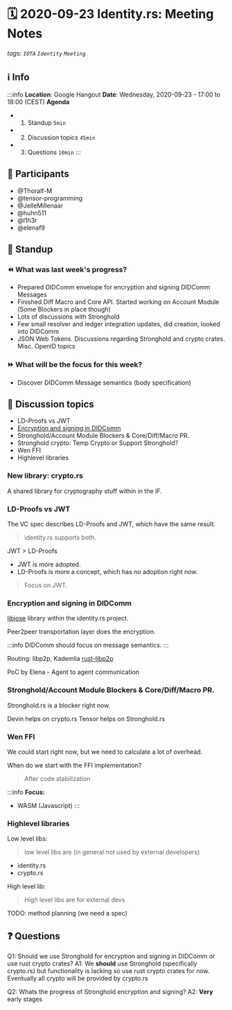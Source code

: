 # 🗓️ 2020-09-23 Identity.rs: Meeting Notes
###### tags: `IOTA` `Identity` `Meeting`


## ℹ️ Info
:::info
**Location**: Google Hangout
**Date**: Wednesday, 2020-09-23 - 17:00 to 18:00 (CEST) 
**Agenda**
- 1. Standup `5min`
- 2. Discussion topics `45min`
- 3. Questions `10min`
:::

## 👥 Participants
- @Thoralf-M
- @tensor-programming
- @JelleMillenaar
- @huhn511
- @l1h3r
- @elenaf9


## 🙋‍ Standup

### ⏪ What was last week's progress?
- Prepared DIDComm envelope for encryption and signing DIDComm Messages
- Finished Diff Macro and Core API.  Started working on Account Module (Some Blockers in place though)
- Lots of discussions with Stronghold
- Few small resolver and ledger integration updates, did creation, looked into DIDComm
- JSON Web Tokens. Discussions regarding Stronghold and crypto crates. Misc. OpenID topics

### ⏩ What will be the focus for this week?
- Discover DIDComm Message semantics (body specification)

## 💬 Discussion topics
- LD-Proofs vs JWT
- [Encryption and signing in DIDComm](https://hackmd.io/@WZdHn6o0TmiYck3zlENRsw/SJiFBDwSD/edit)
- Stronghold/Account Module Blockers & Core/Diff/Macro PR. 
- Stronghold crypto: Temp Crypto or Support Stronghold?
- Wen FFI
- Highlevel libraries

### New library: crypto.rs
A shared library for cryptography stuff within in the IF. 

### LD-Proofs vs JWT
The VC spec describes LD-Proofs and JWT, which have the same result.

> identity.rs supports both.

JWT > LD-Proofs
- JWT is more adopted. 
- LD-Proofs is more a concept, which has no adoption right now.

> Focus on JWT.

### Encryption and signing in DIDComm

[libjose](https://github.com/iotaledger/identity.rs/tree/feat/siop-did/libjose) library within the identity.rs project.

Peer2peer transportation layer does the encryption. 

:::info
DIDComm should focus on message semantics.
:::

Routing: libp2p, Kademlia
[rust-libp2p](https://github.com/libp2p/rust-libp2p)

PoC by Elena - Agent to agent communication

### Stronghold/Account Module Blockers & Core/Diff/Macro PR. 

Stronghold.rs is a blocker right now.

Devin helps on crypto.rs
Tensor helps on Stronghold.rs

### Wen FFI

We could start right now, but we need to calculate  a lot of overhead.

When do we start with the FFI implementation?
> After code stabilization

:::ìnfo
**Focus:**
- WASM (Javascript)
:::

### Highlevel libraries

Low level libs: 
> low level libs are (in general not used by external developers)

- identity.rs
- crypto.rs

High level lib:
> High level libs are for external devs

TODO: method planning (we need a spec)

## ❓ Questions

Q1: Should we use Stronghold for encryption and signing in DIDComm or use rust crypto  crates?
A1: We **should** use Stronghold (specifically crypto.rs) but functionality is lacking so use rust crypto crates for now. Eventually all crypto will be provided by crypto.rs

Q2: Whats the progress of Stronghold encryption and signing? 
A2: **Very** early stages

